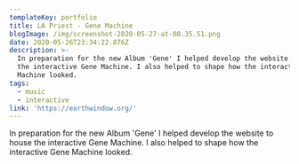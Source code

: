 ```yaml
---
templateKey: portfolio
title: LA Priest - Gene Machine
blogImage: /img/screenshot-2020-05-27-at-00.35.51.png
date: 2020-05-26T23:34:22.876Z
description: >-
  In preparation for the new Album 'Gene' I helped develop the website to house
  the interactive Gene Machine. I also helped to shape how the interactive Gene
  Machine looked.
tags:
  - music
  - interactive
link: 'https://earthwindow.org/'
---
```

In preparation for the new Album 'Gene' I helped develop the website to house the interactive Gene Machine. I also helped to shape how the interactive Gene Machine looked.
